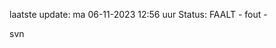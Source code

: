 laatste update: 
ma 06-11-2023 12:56   uur 
Status: FAALT - fout - 
<div class="service R">svn</div>